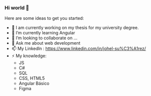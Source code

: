 ### Hi world 👋

Here are some ideas to get you started:

- 🔭 I am currently working on my thesis for my university degree.
- 🌱 I’m currently learning Angular
- 👯 I’m looking to collaborate on ...
- 💬 Ask me about web development
- 📫 My Linkedln : https://www.linkedin.com/in/johel-su%C3%A1rez/
- ⚡ My knowledge: 
    - JS
    - C#
    - SQL
    - CSS, HTML5
    - Angular Básico
    - Figma

